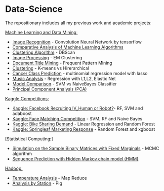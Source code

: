 # Data-Science

The repositionary includes all my previous work and academic projects:

[Machine Learning and Data Mining:]

* [Image Recognition] - Convolution Neural Network by tensorflow
* [Comparative Analysis of Machine Learning Algorithms]
* [Clustering Algorithm] - DBScan
* [Image Processing] - EM Clustering
* [Document Title Mining] - Frequent Pattern Mining
* [Clustering] - K-means vs Hirerarchical
* [Cancer Class Prediction] - multinomial regression model with lasso
* [Music Analysis] - Regression with L1,L2, Elastic Net
* [Model Comparison] - SVM vs NaiveBayes Classifier
* [Principal Component Analysis (PCA)]

[Kaggle Competitions:]
* [Kaggle: Facebook Recruiting IV_Human or Robot?]- RF, SVM and adaboost
* [Kaggle: Face Matching Competition] - SVM, RF and Naive Bayes
* [Kaggle: Bike Sharing Demand] - Linear Regression and Random Forest
* [Kaggle: Springleaf Marketing Response] - Random Forest and xgboost

[Statistical Computing:]
* [Simulation on the Sample Binary Matrices with Fixed Marginals] - MCMC algorithm
* [Sequence Prediction with Hidden Markov chain model (HMM)]

[Hadoop:]
* [Temperature Analysis] - Map Reduce
* [Analysis by Station] - Pig

[Kaggle: Bike Sharing Demand]: <https://github.com/ericakklai/Data-Science/tree/master/Bike%20Rental%20Prediction%20-%20Linear%20Regression%20and%20Random%20Forest>

[Kaggle: Facebook Recruiting IV_Human or Robot?]: <https://github.com/ericakklai/Data-Science/tree/master/Human%20or%20Robot%3F%20-%20RF%2C%20SVM%20and%20adaboost>

[Kaggle: Face Matching Competition]:<https://github.com/ericakklai/Data-Science/tree/edit/Kaggle%20Competition/%5BKaggle%5D%20Face%20Matching%20Competition%20by%20SVM%2C%20RF%20and%20Naive%20Bayes>

[Kaggle: Springleaf Marketing Response]: <https://github.com/ericakklai/Data-Science/tree/edit/Kaggle%20Competition/%5BKaggle%5D%20Springleaf%20Marketing%20Response_Random%20Forest%20and%20xgboost>
[Image Recognition]: <https://github.com/ericakklai/Data-Science/tree/master/Image%20Recognition%20-%20Convolution%20Neural%20Network%20by%20tensorflow>

[Simulation on the Sample Binary Matrices with Fixed Marginals]: <https://github.com/ericakklai/Data-Science/tree/edit/Statistical%20Computing/Sample%20Binary%20Matrics%20-%20MCMC%20algorithm>

[Data Segmentation]: <https://github.com/ericakklai/Data-Science/tree/master/Clustering%20Algorithm%20-%20DBScan>

[Sequence Prediction with Hidden Markov chain model (HMM)]:<https://github.com/ericakklai/Data-Science/tree/edit/Statistical%20Computing/Hidden%20Markov%20chain%20model%20(HMM)>

[Document Title Mining]: <https://github.com/ericakklai/Data-Science/tree/master/Document%20Title%20Mining%20-%20Frequent%20Pattern%20Mining>

[Image Processing]: https://github.com/ericakklai/Data-Science/tree/edit/Machine%20Learning%20and%20Data%20Mining/Image%20Processing%20-EM%20Clustering

[Model Comparison]: <https://github.com/ericakklai/Data-Science/tree/master/Image%20Recognition%20-EM%20Clustering>

[Comparative Analysis of Machine Learning Algorithms]: <https://github.com/ericakklai/Data-Science/tree/edit/Machine%20Learning%20and%20Data%20Mining/Comparative%20Analysis%20of%20Machine%20Learning%20Algorithms>

[Clustering Algorithm]:<https://github.com/ericakklai/Data-Science/tree/edit/Machine%20Learning%20and%20Data%20Mining/Clustering%20Algorithm%20-%20DBScan>

[Image Recognition]:<https://github.com/ericakklai/Data-Science/tree/edit/Machine%20Learning%20and%20Data%20Mining/Image%20Recognition%20-%20Convolution%20Neural%20Network%20by%20tensorflow>

[Document Title Mining]:<https://github.com/ericakklai/Data-Science/tree/edit/Machine%20Learning%20and%20Data%20Mining/Document%20Title%20Mining%20-%20Frequent%20Pattern%20Mining>

[Clustering]: <https://github.com/ericakklai/Data-Science/tree/edit/Machine%20Learning%20and%20Data%20Mining/Clustering%20(K-means%20vs%20Hirerarchical)>

[Cancer Class Prediction]:<https://github.com/ericakklai/Data-Science/tree/edit/Machine%20Learning%20and%20Data%20Mining/Cancer%20Class%20Prediction%20by%20multinomial%20regression%20model%20with%20lasso>

[Music Analysis]:<https://github.com/ericakklai/Data-Science/tree/edit/Machine%20Learning%20and%20Data%20Mining/Music%20Analysis%20-%20Regression%20with%20L1%2CL2%2C%20Elastic%20Net>

[Model Comparison]:<https://github.com/ericakklai/Data-Science/tree/edit/Machine%20Learning%20and%20Data%20Mining/Model%20Comparison%20-%20SVM%20vs%20NaiveBayes%20Classifier>

[Principal Component Analysis (PCA)]: <https://github.com/ericakklai/Data-Science/tree/edit/Machine%20Learning%20and%20Data%20Mining/Principal%20Component%20Analysis%20(PCA)%20on%20various%20Data%20Sets>

[Temperature Analysis]: <https://github.com/ericakklai/Data-Science/tree/edit/Hadoop/Temperature%20Analysis%20by%20Map%20Reduce>

[Analysis by Station]: <https://github.com/ericakklai/Data-Science/tree/edit/Hadoop/Analysis%20by%20Station%20(Pig)>

[Hadoop:]:<https://github.com/ericakklai/Data-Science/tree/edit/Hadoop>

[Kaggle Competitions:]:<https://github.com/ericakklai/Data-Science/tree/edit/Kaggle%20Competitions>

[Machine Learning and Data Mining:]: <https://github.com/ericakklai/Data-Science/tree/edit/Machine%20Learning%20and%20Data%20Mining>
